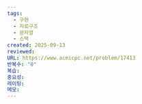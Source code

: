 ```yaml
---
tags:
  - 구현
  - 자료구조
  - 문자열
  - 스택
created: 2025-09-13
reviewed:
URL: https://www.acmicpc.net/problem/17413
반복수: "0"
복습:
중요성:
레이팅:
메모:
---
```

